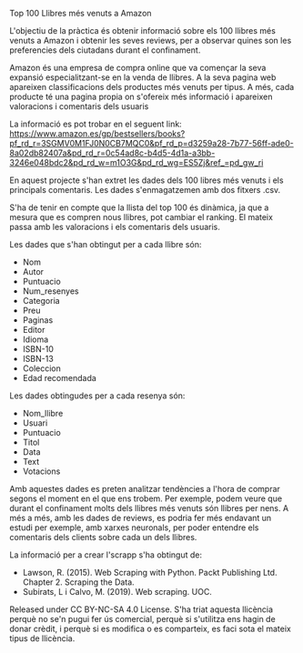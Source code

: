 Top 100 Llibres més venuts a Amazon

L'objectiu de la pràctica és obtenir informació sobre els 100 llibres més venuts a Amazon i obtenir les seves reviews, 
per a observar quines son les preferencies dels ciutadans durant el confinament.

Amazon és una empresa de compra online que va començar la seva expansió especialitzant-se en la venda de llibres. A la seva pagina web apareixen classificacions dels productes més venuts per tipus. A més, cada producte té una pagina propia on s'ofereix més informació i apareixen valoracions i comentaris dels usuaris   

La informació es pot trobar en el seguent link:
https://www.amazon.es/gp/bestsellers/books?pf_rd_r=3SGMV0M1FJ0N0CB7MQC0&pf_rd_p=d3259a28-7b77-56ff-ade0-8a02db82407a&pd_rd_r=0c54ad8c-b4d5-4d1a-a3bb-3246e048bdc2&pd_rd_w=m1O3G&pd_rd_wg=ES5Zj&ref_=pd_gw_ri

En aquest projecte s'han extret les dades dels 100 libres més venuts i els principals comentaris. Les dades s'enmagatzemen amb dos fitxers .csv.

S'ha de tenir en compte que la llista del top 100 és dinàmica, ja que a mesura que es compren nous llibres, pot cambiar el ranking. El mateix passa amb les valoracions i els comentaris dels usuaris.

Les dades que s'han obtingut per a cada llibre són: 

- Nom
- Autor
- Puntuacio
- Num_resenyes
- Categoria
- Preu
- Paginas
- Editor
- Idioma
- ISBN-10
- ISBN-13
- Coleccion
- Edad recomendada

Les dades obtingudes per a cada resenya són:

- Nom_llibre
- Usuari
- Puntuacio
- Titol
- Data
- Text
- Votacions

Amb aquestes dades es preten analitzar tendències a l'hora de comprar segons el moment en el que ens trobem. Per exemple, podem veure que durant el confinament molts dels llibres més venuts són llibres per nens. A més a més, amb les dades de reviews, es podria fer més endavant un estudi per exemple, amb xarxes neuronals, per poder entendre els comentaris dels clients sobre cada un dels llibres.

La informació per a crear l'scrapp s'ha obtingut de: 

- Lawson, R. (2015). Web Scraping with Python. Packt Publishing Ltd. Chapter 2. Scraping the Data.
- Subirats, L i Calvo, M. (2019). Web scraping. UOC. 

Released under CC BY-NC-SA 4.0 License. 
S'ha triat aquesta llicència perquè no se'n pugui fer ús comercial, perquè si s'utilitza ens hagin de donar crèdit, i perquè si es modifica o es comparteix, es faci sota el mateix tipus de llicència.
